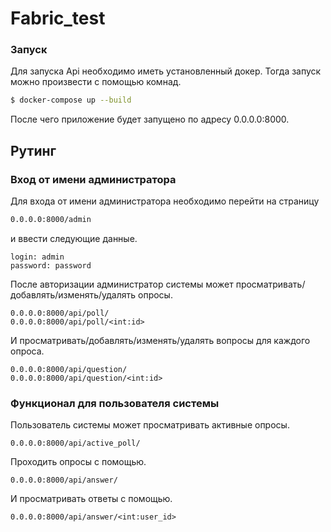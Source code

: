 # Fabric_test

### Запуск
Для запуска Api необходимо иметь установленный докер.
Тогда запуск можно произвести с помощью комнад.
```sh
$ docker-compose up --build
```
После чего приложение будет запущено по адресу 0.0.0.0:8000.

## Рутинг
### Вход от имени администратора
Для входа от имени администратора необходимо перейти на страницу
```sh
0.0.0.0:8000/admin
```
и ввести следующие данные.
```
login: admin
password: password
```

После авторизации администратор системы может просматривать/добавлять/изменять/удалять опросы. 
```
0.0.0.0:8000/api/poll/
0.0.0.0:8000/api/poll/<int:id>
```

И просматривать/добавлять/изменять/удалять вопросы для каждого опроса.
```
0.0.0.0:8000/api/question/
0.0.0.0:8000/api/question/<int:id>
```
### Функционал для пользователя системы
Пользователь системы может просматривать активные опросы.
```
0.0.0.0:8000/api/active_poll/
```
Проходить опросы с помощью.
```
0.0.0.0:8000/api/answer/
```
И просматривать ответы с помощью.
```
0.0.0.0:8000/api/answer/<int:user_id>
```

